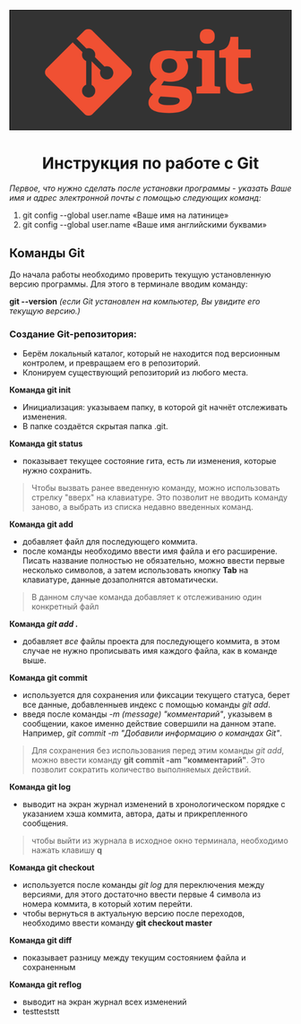 ![git](git.png)
# <center> Инструкция по работе с Git

_Первое, что нужно сделать после установки программы - указать Ваше имя и адрес электронной почты с помощью следующих команд:_

1. git config --global user.name «Ваше имя на латинице»
2. git config --global user.name «Ваше имя английскими буквами»

## Команды Git

До начала работы необходимо проверить текущую установленную версию программы. Для этого в терминале вводим команду: 

**git --version**  _(если Git установлен на компьютер, Вы увидите его текущую версию.)_

### **Создание Git-репозитория:**
*  Берём локальный каталог, который не
находится под версионным контролем,
и превращаем его в репозиторий.
* Клонируем существующий репозиторий из любого места.

**Команда git init**
* Инициализация: указываем папку, в которой git начнёт отслеживать изменения.
* В папке создаётся скрытая папка .git.

**Команда git status**
* показывает текущее состояние гита, есть ли изменения, которые нужно сохранить.

>  Чтобы вызвать ранее введенную команду, можно использовать стрелку "вверх" на клавиатуре. Это позволит не вводить команду заново, а выбрать из списка недавно введенных команд.

**Команда git add**
* добавляет файл для последующего коммита.
* после команды необходимо ввести имя файла и его расширение. Писать название полностью не обязательно, можно ввести первые несколько символов, а затем использовать кнопку **Tab** на клавиатуре, данные дозаполнятся автоматически. 
> В данном случае команда добавляет к отслеживанию один конкретный файл 

**Команда _git add ._**
* добавляет _все_ файлы проекта для последующего коммита, в этом случае не нужно прописывать имя каждого файла, как в команде выше.

**Команда git commit**
* используется для сохранения или фиксации текущего статуса, берет все данные, добавленныев индекс с помощью команды _git add_.
* введя после команды _-m (message) "комментарий"_, указывем в сообщении, какое именно действие совершили на данном этапе. 
Например, _git commit -m "Добавили информацию о командах Git"_.

> Для сохранения без использования перед этим команды _git add_, можно ввести команду **git commit -am "комментарий"**. Это позволит сократить количество выполняемых действий.

**Команда git log**
* выводит на экран журнал изменений в хронологическом порядке с указанием хэша коммита, автора, даты и прикрепленного сообщения.
> чтобы выйти из журнала в исходное окно терминала, необходимо нажать клавишу **q**

**Команда git checkout**
* используется после команды _git log_ для переключения между версиями, для этого достаточно ввести первые 4 символа из номера коммита, в который хотим перейти.
* чтобы вернуться в актуальную версию после переходов, необходимо ввести команду **git checkout master**

**Команда git diff**
* показывает разницу между текущим состоянием файла и сохраненным

**Команда git reflog**
* выводит на экран журнал всех изменений
* testteststt
